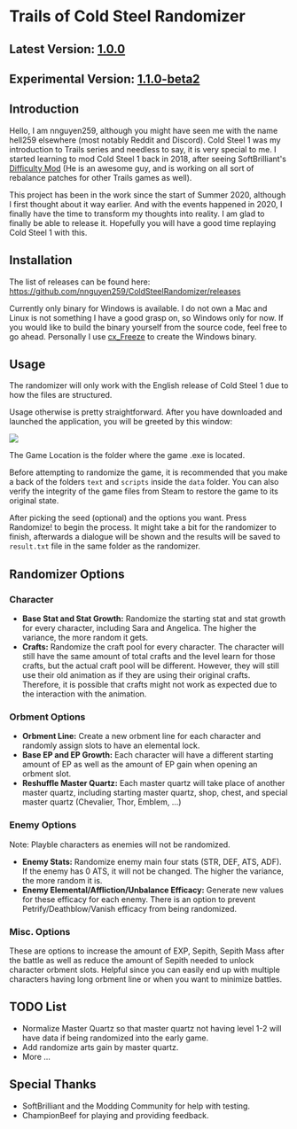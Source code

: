 # Trails of Cold Steel Randomizer

## Latest Version: [1.0.0](https://github.com/nnguyen259/ColdSteelRandomizer/releases/tag/1.0.0)

## Experimental Version: [1.1.0-beta2](https://github.com/nnguyen259/ColdSteelRandomizer/releases/tag/1.1.0-beta2)

## Introduction

Hello, I am nnguyen259, although you might have seen me with the name hell259 elsewhere (most notably Reddit and Discord). Cold Steel 1 was my introduction to Trails series and needless to say, it is very special to me. I started learning to mod Cold Steel 1 back in 2018, after seeing SoftBrilliant's [Difficulty Mod](https://www.reddit.com/r/Falcom/comments/c0o756/cs1_difficulty_pack_v12/) (He is an awesome guy, and is working on all sort of rebalance patches for other Trails games as well).

This project has been in the work since the start of Summer 2020, although I first thought about it way earlier. And with the events happened in 2020, I finally have the time to transform my thoughts into reality. I am glad to finally be able to release it. Hopefully you will have a good time replaying Cold Steel 1 with this.

## Installation

The list of releases can be found here: https://github.com/nnguyen259/ColdSteelRandomizer/releases

Currently only binary for Windows is available. I do not own a Mac and Linux is not something I have a good grasp on, so Windows only for now. If you would like to build the binary yourself from the source code, feel free to go ahead. Personally I use [cx_Freeze](https://cx-freeze.readthedocs.io/en/latest/) to create the Windows binary.

## Usage

The randomizer will only work with the English release of Cold Steel 1 due to how the files are structured.

Usage otherwise is pretty straightforward. After you have downloaded and launched the application, you will be greeted by this window:

![](https://media.discordapp.net/attachments/689595501967835293/781361137660461056/unknown.png)

The Game Location is the folder where the game .exe is located.

Before attempting to randomize the game, it is recommended that you make a back of the folders `text` and `scripts` inside the `data` folder. You can also verify the integrity of the game files from Steam to restore the game to its original state.

After picking the seed (optional) and the options you want. Press Randomize! to begin the process. It might take a bit for the randomizer to finish, afterwards a dialogue will be shown and the results will be saved to `result.txt` file in the same folder as the randomizer.

## Randomizer Options
### Character
* **Base Stat and Stat Growth:** Randomize the starting stat and stat growth for every character, including Sara and Angelica. The higher the variance, the more random it gets.
* **Crafts:** Randomize the craft pool for every character. The character will still have the same amount of total crafts and the level learn for those crafts, but the actual craft pool will be different. However, they will still use their old animation as if they are using their original crafts. Therefore, it is possible that crafts might not work as expected due to the interaction with the animation.

### Orbment Options
* **Orbment Line:** Create a new orbment line for each character and randomly assign slots to have an elemental lock.
* **Base EP and EP Growth:** Each character will have a different starting amount of EP as well as the amount of EP gain when opening an orbment slot.
* **Reshuffle Master Quartz:**  Each master quartz will take place of another master quartz, including starting master quartz, shop, chest, and special master quartz (Chevalier, Thor, Emblem, ...)

### Enemy Options
Note: Playble characters as enemies will not be randomized.
* **Enemy Stats:** Randomize enemy main four stats (STR, DEF, ATS, ADF). If the enemy has 0 ATS, it will not be changed. The higher the variance, the more random it is.
* **Enemy Elemental/Affliction/Unbalance Efficacy:** Generate new values for these efficacy for each enemy. There is an option to prevent Petrify/Deathblow/Vanish efficacy from being randomized.

### Misc. Options
These are options to increase the amount of EXP, Sepith, Sepith Mass after the battle as well as reduce the amount of Sepith needed to unlock character orbment slots. Helpful since you can easily end up with multiple characters having long orbment line or when you want to minimize battles.

## TODO List
* Normalize Master Quartz so that master quartz not having level 1-2 will have data if being randomized into the early game.
* Add randomize arts gain by master quartz.
* More ...

## Special Thanks
* SoftBrilliant and the Modding Community for help with testing.
* ChampionBeef for playing and providing feedback.
